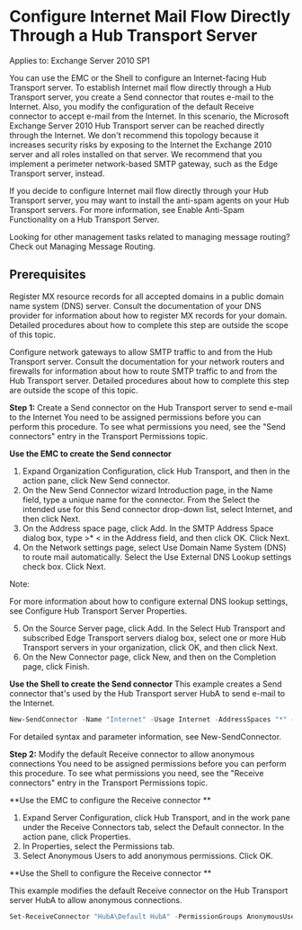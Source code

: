 <!-- TITLE: Exchange 2010 Configure Internet Mail Flow -->

# Configure Internet Mail Flow Directly Through a Hub Transport Server

Applies to: Exchange Server 2010 SP1

You can use the EMC or the Shell to configure an Internet-facing Hub Transport server. To establish Internet mail flow directly through a Hub Transport server, you create a Send connector that routes e-mail to the Internet. Also, you modify the configuration of the default Receive connector to accept e-mail from the Internet. In this scenario, the Microsoft Exchange Server 2010 Hub Transport server can be reached directly through the Internet. We don't recommend this topology because it increases security risks by exposing to the Internet the Exchange 2010 server and all roles installed on that server. We recommend that you implement a perimeter network-based SMTP gateway, such as the Edge Transport server, instead.

If you decide to configure Internet mail flow directly through your Hub Transport server, you may want to install the anti-spam agents on your Hub Transport servers. For more information, see Enable Anti-Spam Functionality on a Hub Transport Server.

Looking for other management tasks related to managing message routing? Check out Managing Message Routing.
 
## Prerequisites 

Register MX resource records for all accepted domains in a public domain name system (DNS) server. Consult the documentation of your DNS provider for information about how to register MX records for your domain. Detailed procedures about how to complete this step are outside the scope of this topic.

 Configure network gateways to allow SMTP traffic to and from the Hub Transport server. Consult the documentation for your network routers and firewalls for information about how to route SMTP traffic to and from the Hub Transport server. Detailed procedures about how to complete this step are outside the scope of this topic.
 
**Step 1:** Create a Send connector on the Hub Transport server to send e-mail to the Internet 
You need to be assigned permissions before you can perform this procedure. To see what permissions you need, see the "Send connectors" entry in the Transport Permissions topic. 

**Use the EMC to create the Send connector** 

1. Expand Organization Configuration, click Hub Transport, and then in the action pane, click New Send connector.
2. On the New Send Connector wizard Introduction page, in the Name field, type a unique name for the connector. From the Select the intended use for this Send connector drop-down list, select Internet, and then click Next.
3. On the Address space page, click Add. In the SMTP Address Space dialog box, type >* < in the Address field, and then click OK. Click Next.
4. On the Network settings page, select Use Domain Name System (DNS) to route mail automatically. Select the Use External DNS Lookup settings check box. Click Next. 

Note: 

For more information about how to configure external DNS lookup settings, see Configure Hub Transport Server Properties. 

5. On the Source Server page, click Add. In the Select Hub Transport and subscribed Edge Transport servers dialog box, select one or more Hub Transport servers in your organization, click OK, and then click Next.
6. On the New Connector page, click New, and then on the Completion page, click Finish.

**Use the Shell to create the Send connector** 
This example creates a Send connector that's used by the Hub Transport server HubA to send e-mail to the Internet.
 

```powershell
New-SendConnector -Name "Internet" -Usage Internet -AddressSpaces "*" -SourceTransportServers "HubA" -DNSRoutingEnabled:$true -UseExternalDNSServersEnabled:$true
```


For detailed syntax and parameter information, see New-SendConnector.
 
**Step 2:** Modify the default Receive connector to allow anonymous connections 
You need to be assigned permissions before you can perform this procedure. To see what permissions you need, see the "Receive connectors" entry in the Transport Permissions topic.
 
**Use the EMC to configure the Receive connector **

1. Expand Server Configuration, click Hub Transport, and in the work pane under the Receive Connectors tab, select the Default <Server Name> connector. In the action pane, click Properties.
2. In <Connector> Properties, select the Permissions tab.
3. Select Anonymous Users to add anonymous permissions. Click OK.

**Use the Shell to configure the Receive connector **

This example modifies the default Receive connector on the Hub Transport server HubA to allow anonymous connections.
 

```powershell
Set-ReceiveConnector "HubA\Default HubA" -PermissionGroups AnonymousUsers,ExchangeUsers,ExchangeServers,ExchangeLegacyServers
```
